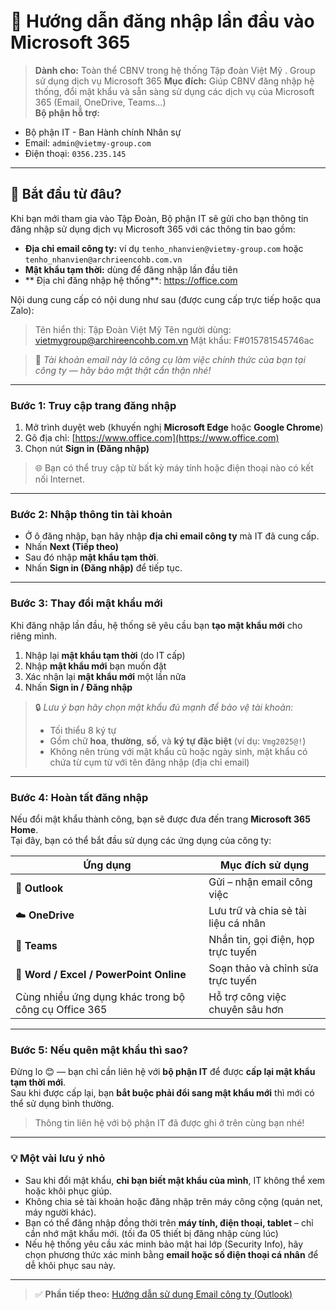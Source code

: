 # 🔐 Hướng dẫn đăng nhập lần đầu vào Microsoft 365

> **Dành cho:** Toàn thể CBNV trong hệ thống Tập đoàn Việt Mỹ . Group  sử dụng dịch vụ Microsoft 365
> **Mục đích:** Giúp CBNV đăng nhập hệ thống, đổi mật khẩu và sẵn sàng sử dụng các dịch vụ của Microsoft 365 (Email, OneDrive, Teams...)  
> **Bộ phận hỗ trợ:**
- Bộ phận IT - Ban Hành chính Nhân sự
- Email: `admin@vietmy-group.com`
- Điện thoại: `0356.235.145`

---

## 🧭 Bắt đầu từ đâu?

Khi bạn mới tham gia vào Tập Đoàn, Bộ phận IT sẽ gửi cho bạn thông tin đăng nhập sử dụng dịch vụ Microsoft 365 với các thông tin bao gồm:
- **Địa chỉ email công ty:** ví dụ `tenho_nhanvien@vietmy-group.com`  hoặc `tenho_nhanvien@archrieencohb.com.vn`
- **Mật khẩu tạm thời:** dùng để đăng nhập lần đầu tiên  
- ** Địa chỉ đăng nhập hệ thống**: https://office.com

Nội dung cung cấp có nội dung như sau (được cung cấp trực tiếp hoặc qua Zalo):
>Tên hiển thị: Tập Đoàn Việt Mỹ
>Tên người dùng: vietmygroup@archireencohb.com.vn
>Mật khẩu: F#015781545746ac

> 💬 *Tài khoản email này là công cụ làm việc chính thức của bạn tại công ty — hãy bảo mật thật cẩn thận nhé!*

---

### Bước 1: Truy cập trang đăng nhập

1. Mở trình duyệt web (khuyến nghị **Microsoft Edge** hoặc **Google Chrome**)  
2. Gõ địa chỉ: [https://www.office.com](https://www.office.com)  
3. Chọn nút **Sign in (Đăng nhập)**

> 🌐 Bạn có thể truy cập từ bất kỳ máy tính hoặc điện thoại nào có kết nối Internet.

---

### Bước 2: Nhập thông tin tài khoản

- Ở ô đăng nhập, bạn hãy nhập **địa chỉ email công ty** mà IT đã cung cấp.  
- Nhấn **Next (Tiếp theo)**  
- Sau đó nhập **mật khẩu tạm thời**.  
- Nhấn **Sign in (Đăng nhập)** để tiếp tục.

---

### Bước 3: Thay đổi mật khẩu mới

Khi đăng nhập lần đầu, hệ thống sẽ yêu cầu bạn **tạo mật khẩu mới** cho riêng mình.

1. Nhập lại **mật khẩu tạm thời** (do IT cấp)  
2. Nhập **mật khẩu mới** bạn muốn đặt  
3. Xác nhận lại **mật khẩu mới** một lần nữa  
4. Nhấn **Sign in / Đăng nhập**

> 🔒 *Lưu ý bạn hãy chọn mật khẩu đủ mạnh để bảo vệ tài khoản:*  
> - Tối thiểu 8 ký tự  
> - Gồm chữ **hoa**, **thường**, **số**, và **ký tự đặc biệt** (ví dụ: `Vmg2025@!`)  
> - Không nên trùng với mật khẩu cũ hoặc ngày sinh, mật khẩu có chứa từ cụm từ với tên đăng nhập (địa chỉ email)

---

### Bước 4: Hoàn tất đăng nhập

Nếu đổi mật khẩu thành công, bạn sẽ được đưa đến trang **Microsoft 365 Home**.  
Tại đây, bạn có thể bắt đầu sử dụng các ứng dụng của công ty:

| Ứng dụng | Mục đích sử dụng |
|-----------|------------------|
| 💌 **Outlook** | Gửi – nhận email công việc |
| ☁️ **OneDrive** | Lưu trữ và chia sẻ tài liệu cá nhân |
| 💬 **Teams** | Nhắn tin, gọi điện, họp trực tuyến |
| 📄 **Word / Excel / PowerPoint Online** | Soạn thảo và chỉnh sửa trực tuyến |
|Cùng nhiều ứng dụng khác trong bộ công cụ Office 365| Hỗ trợ công việc chuyên sâu hơn |

---

### Bước 5: Nếu quên mật khẩu thì sao?

Đừng lo 😊 — bạn chỉ cần liên hệ với **bộ phận IT** để được **cấp lại mật khẩu tạm thời mới**.  
Sau khi được cấp lại, bạn **bắt buộc phải đổi sang mật khẩu mới** thì mới có thể sử dụng bình thường.
> Thông tin liên hệ với bộ phận IT đã được ghi ở trên cùng bạn nhé!

---

### 💡 Một vài lưu ý nhỏ
- Sau khi đổi mật khẩu, **chỉ bạn biết mật khẩu của mình**, IT không thể xem hoặc khôi phục giúp.
- Không chia sẻ tài khoản hoặc đăng nhập trên máy công cộng (quán net, máy người khác).
- Bạn có thể đăng nhập đồng thời trên **máy tính, điện thoại, tablet** – chỉ cần nhớ mật khẩu mới. (tối đa 05 thiết bị đăng nhập cùng lúc)
- Nếu hệ thống yêu cầu xác minh bảo mật hai lớp (Security Info), hãy chọn phương thức xác minh bằng **email hoặc số điện thoại cá nhân** để dễ khôi phục sau này.

---

> ✅ **Phần tiếp theo:** [Hướng dẫn sử dụng Email công ty (Outlook)](./email.md)
